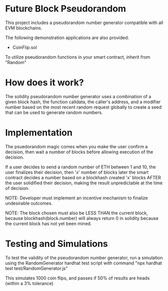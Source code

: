 # Future Block Pseudorandom

This project includes a pseudorandom number generator compatible with all EVM blockchains.

The following demonstration applications are also provided:
- CoinFlip.sol

To utilize pseudorandom functions in your smart contract, inherit from "Random"

# How does it work?

The solidity pseudorandom number generator uses a combination of a given block hash, the function calldata, the caller's address, and a modifier number based on the most recent random request globally to create a seed that can be used to generate random numbers.

# Implementation

The psuedorandom magic comes when you make the user confirm a decision, then wait a number of blocks before allowing execution of the decision.

If a user decides to send a random number of ETH between 1 and 10, the user finalizes their decision, then 'x' number of blocks later the smart contract decides a number based on a blockhash created 'x' blocks AFTER the user solidified their decision, making the result unpredictable at the time of decision.

NOTE: Developer must implement an incentive mechanism to finalize undesirable outcomes.

NOTE: The block chosen must also be LESS THAN the current block, because blockhash(block.number) will always return 0 in solidity because the current block has not yet been mined.

# Testing and Simulations

To test the validity of the pseudorandom number generator, run a simulation using the RandomGenerator hardhat test script with command "npx hardhat test test/RandomGenerator.js"

This simulates 1000 coin flips, and passes if 50% of results are heads (within a 3% tolerance)